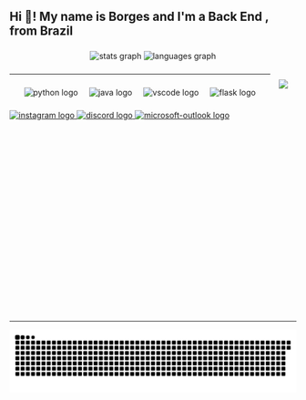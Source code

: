 <h2 align="left">Hi 🤙! My name is Borges and I'm a Back End , from Brazil</h2>

###

<div align="center">
  <img src="https://github-readme-stats.vercel.app/api?username=BGZ-dev&hide_title=false&hide_rank=true&show_icons=true&include_all_commits=true&count_private=true&disable_animations=false&theme=dark&locale=en&hide_border=false&custom_title=Borges%20Git-hub%20Stats" height="150" alt="stats graph"  />
  <img src="https://github-readme-stats.vercel.app/api/top-langs?username=BGZ-dev&locale=en&hide_title=false&layout=compact&card_width=320&langs_count=5&theme=dark&hide_border=false&custom_title=Used%20Languages" height="150" alt="languages graph"  />
</div>

###

<img src="https://i.imgflip.com/a3w067.gif" 
     height="400" 
     align="right" 
     style="margin-right:15px; margin-left:15px; margin-top:10px; margin-bottom:10px;" />

---

###

<div align="Center">
  <img src="https://cdn.jsdelivr.net/gh/devicons/devicon/icons/python/python-plain.svg" height="30" alt="python logo" />
  <img width="12" />
  <img src="https://cdn.jsdelivr.net/gh/devicons/devicon/icons/java/java-original.svg" height="30" alt="java logo"/>
  <img width="12" />
  <img src="https://cdn.jsdelivr.net/gh/devicons/devicon/icons/vscode/vscode-original.svg" height="30" alt="vscode logo" />
  <img width="12" />
  <img src="https://cdn.jsdelivr.net/gh/devicons/devicon/icons/flask/flask-original.svg" height="30" alt="flask logo" />
</div>

###

<div align="left">
  <a href="https://www.instagram.com/not.borgez/#" target="_blank">
    <img src="https://img.shields.io/static/v1?message=Instagram&logo=instagram&label=&color=black&logoColor=black&labelColor=white&style=for-the-badge" height="35" alt="instagram logo"  />
  </a>
  <a href="https://discord.com/users/jonbass" target="_blank">
    <img src="https://img.shields.io/static/v1?message=Discord&logo=discord&label=&color=black&logoColor=black&labelColor=white&style=for-the-badge" height="35" alt="discord logo"  />
  </a>
  <a href="mailto:joao.neto0711@hotmail.com" target="_blank">
    <img src="https://img.shields.io/static/v1?message=Outlook&logo=microsoft-outlook&label=&color=black&logoColor=black&labelColor=white&style=for-the-badge" height="35" alt="microsoft-outlook logo"  />
  </a>
</div>

###

<br clear="both">

---

![snake.yml](https://github.com/BGZ-dev/BGZ-dev/blob/output/github-snake-dark.svg)

###
